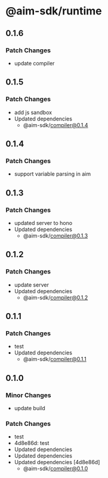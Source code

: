 # @aim-sdk/runtime

## 0.1.6

### Patch Changes

- update compiler

## 0.1.5

### Patch Changes

- add js sandbox
- Updated dependencies
  - @aim-sdk/compiler@0.1.4

## 0.1.4

### Patch Changes

- support variable parsing in aim

## 0.1.3

### Patch Changes

- updated server to hono
- Updated dependencies
  - @aim-sdk/compiler@0.1.3

## 0.1.2

### Patch Changes

- update server
- Updated dependencies
  - @aim-sdk/compiler@0.1.2

## 0.1.1

### Patch Changes

- test
- Updated dependencies
  - @aim-sdk/compiler@0.1.1

## 0.1.0

### Minor Changes

- update build

### Patch Changes

- test
- 4d8e86d: test
- Updated dependencies
- Updated dependencies
- Updated dependencies [4d8e86d]
  - @aim-sdk/compiler@0.1.0
